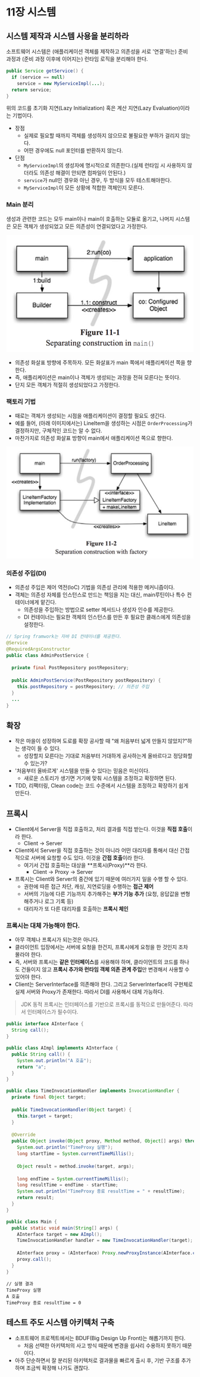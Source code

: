 # 11장 시스템

## 시스템 제작과 시스템 사용을 분리하라
소프트웨어 시스템은 (애플리케이션 객체를 제작하고 의존성을 서로 '연결'하는) 준비 과정과 (준비 과정 이후에 이어지는) 런타임 로직을 분리해야 한다.

```java
public Service getService() {
  if (service == null)
    service = new MyServiceImpl(...);
  return service;
}
```

위의 코드를 초기화 지연(Lazy Initialization) 혹은 계산 지연(Lazy Evaluation)이라는 기법이다.
- 장점
	- 실제로 필요할 때까지 객체를 생성하지 않으므로 불필요한 부하가 걸리지 않는다.
    - 어떤 경우에도 null 포인터를 반환하지 않는다.
- 단점
    - `MyServiceImpl`의 생성자에 명시적으로 의존한다.(실제 런타임 시 사용하지 않더라도 의존성 해결이 안되면 컴파일이 안된다.)
    - `service`가 null인 경우와 아닌 경우, 두 방식을 모두 테스트해야한다.
    - `MyServiceImpl`이 모든 상황에 적합한 객체인지 모른다.

### Main 분리
생성과 관련한 코드는 모두 main이나 main이 호출하는 모듈로 옮기고, 나머지 시스템은 모든 객체가 생성되었고 모든 의존성이 연결되었다고 가정한다.

![figure11-1](/images/chapter10,11/figure1.png)

- 의존성 화살표 방향에 주목하자. 모든 화살표가 main 쪽에서 애플리케이션 쪽을 향한다.
- 즉, 애플리케이션은 main이나 객체가 생성되는 과정을 전혀 모른다는 뜻이다.
- 단지 모든 객체가 적절히 생성되었다고 가정한다.

### 팩토리 기법

- 때로는 객체가 생성되는 시점을 애플리케이션이 결정할 필요도 생긴다.
- 예를 들어, (아래 이미지에서는) LineItem을 생성하는 시점은 `OrderProcessing`가 결정하지만, 구체적인 코드는 알 수 없다.
- 마찬가지로 의존성 화살표 방향이 main에서 애플리케이션 쪽으로 향한다.

![figure11-2](/images/chapter10,11/figure2.png)

### 의존성 주입(DI)
- 의존성 주입은 제어 역전(IoC) 기법을 의존성 관리에 적용한 메커니즘이다.
- 객체는 의존성 자체를 인스턴스로 만드는 책임을 지는 대신, main루틴이나 특수 컨테이너에게 맡긴다.
  - 의존성을 주입하는 방법으로 setter 메서드나 생성자 인수를 제공한다.
  - DI 컨테이너는 필요한 객체의 인스턴스를 만든 후 필요한 클래스에게 의존성을 설정한다.

```java
// Spring framwork는 자바 DI 컨테이너를 제공한다.
@Service
@RequiredArgsConstructor
public class AdminPostService {
  
  private final PostRepository postRepository;

  public AdminPostService(PostRepository postRepository) {
    this.postRepository = postRepository; // 의존성 주입
  }
  ...
}
```

## 확장
- 작은 마을이 성장하며 도로를 확장 공사할 때 "왜 처음부터 넓게 만들지 않았지?"하는 생각이 들 수 있다.
  - 성장할지 모른다는 기대로 처음부터 거대하게 공사하는게 올바르다고 정당화할 수 있는가?
- '처음부터 올바르게' 시스템을 만들 수 있다는 믿음은 미신이다.
  - 새로운 스토리가 생기면 거기에 맞춰 시스템을 조정하고 확장하면 된다.
- TDD, 리팩터링, Clean code는 코드 수준에서 시스템을 조정하고 확장하기 쉽게 만든다.

## 프록시
- Client에서 Server을 직접 호출하고, 처리 결과를 직접 받는다. 이것을 **직접 호출**이라 한다.
  - Client -> Server
- Client에서 Server을 직접 호출하는 것이 아니라 어떤 대리자를 통해서 대신 간접적으로 서버에 요청할 수도 있다. 이것을 **간접 호출**이라 한다.
  - 여기서 간접 호출하는 대상을 **프록시(Proxy)**라 한다.
    - Client -> Proxy -> Server
- 프록시는 Client와 Server의 중간에 있기 때문에 여러가지 일을 수행 할 수 있다.
  - 권한에 따른 접근 차단, 캐싱, 지연로딩을 수행하는 **접근 제어**
  - 서버의 기능에 다른 기능까지 추가해주는 **부가 기능 추가** (요청, 응답값을 변형해주거나 로그 기록 등)
  - 대리자가 또 다른 대리자를 호출하는 **프록시 체인**

### 프록시는 대체 가능해야 한다.
- 아무 객체나 프록시가 되는것은 아니다.
- 클라이언트 입장에서는 서버에 요청을 한건지, 프록시에게 요청을 한 것인지 조차 몰라야 한다.
- 즉, 서버와 프록시는 **같은 인터페이스**를 사용해야 하며, 클라이언트의 코드를 하나도 건들이지 않고 **프록시 추가와 런타임 객체 의존 관계 주입**만 변경해서 사용할 수 있어야 한다.
- Client는 ServerInterface를 의존해야 한다. 그리고 ServerInterface의 구현체로 실제 서버와 Proxy가 존재한다.
따라서 DI를 사용해서 대체 가능하다.

> JDK 동적 프록시는 인터페이스를 기반으로 프록시를 동적으로 만들어준다. 따라서 인터페이스가 필수이다.

```java
public interface AInterface {
  String call();
}
```

```java
public class AImpl implements AInterface {
  public String call() {
    System.out.println("A 호출");
    return "a";
  }
}
```

```java
public class TimeInvocationHandler implements InvocationHandler {
  private final Object target;

  public TimeInvocationHandler(Object target) {
    this.target = target;
  }

  @Override
  public Object invoke(Object proxy, Method method, Object[] args) throws Throwable {
    System.out.println("TimeProxy 실행");
    long startTime = System.currentTimeMillis();

    Object result = method.invoke(target, args);

    long endTime = System.currentTimeMillis();
    long resultTime = endTime - startTime;
    System.out.println("TimeProxy 종료 resultTime = " + resultTime);
    return result;
  }
}
```

```java
public class Main {
  public static void main(String[] args) {
    AInterface target = new AImpl();
    TimeInvocationHandler handler = new TimeInvocationHandler(target);

    AInterface proxy = (AInterface) Proxy.newProxyInstance(AInterface.class.getClassLoader(), new Class[]{AInterface.class}, handler);
    proxy.call();
  }
}
```
```text
// 실행 결과
TimeProxy 실행
A 호출
TimeProxy 종료 resultTime = 0
```

## 테스트 주도 시스템 아키텍처 구축
- 소프트웨어 프로젝트에서는 BDUF(Big Design Up Front)는 해롭기까지 한다.
  - 처음 선택한 아키텍처의 사고 방식 때문에 변경을 쉽사리 수용하지 못하기 때문이다.
- 아주 단순하면서 잘 분리된 아키텍처로 결과물을 빠르게 출시 후, 기반 구조를 추가하며 조금씩 확장해 나가도 괜찮다.
